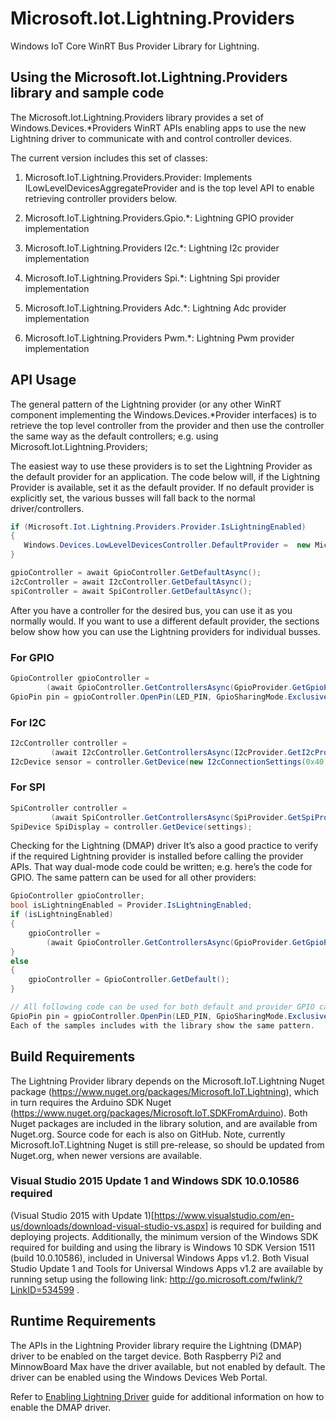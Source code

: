 # Microsoft.Iot.Lightning.Providers
 Windows IoT Core WinRT Bus Provider Library for Lightning. 

## Using the Microsoft.Iot.Lightning.Providers library and sample code
The Microsoft.Iot.Lightning.Providers library provides a set of Windows.Devices.*Providers WinRT APIs enabling apps to use the new Lightning driver to communicate with and control controller devices.

The current version includes this set of classes:

1. Microsoft.IoT.Lightning.Providers.Provider: Implements ILowLevelDevicesAggregateProvider and is the top level API to enable retrieving controller providers below.

1. Microsoft.IoT.Lightning.Providers.Gpio.*: Lightning GPIO provider implementation

1. Microsoft.IoT.Lightning.Providers I2c.*:  Lightning I2c provider implementation

1. Microsoft.IoT.Lightning.Providers Spi.*:  Lightning Spi provider implementation

1. Microsoft.IoT.Lightning.Providers Adc.*:  Lightning Adc provider implementation

1. Microsoft.IoT.Lightning.Providers Pwm.*:  Lightning Pwm provider implementation

## API Usage
The general pattern of the Lightning provider (or any other WinRT component implementing the Windows.Devices.*Provider interfaces) is to retrieve the top level controller from the provider and then use the controller the same way as the default controllers; e.g.
using Microsoft.Iot.Lightning.Providers;

The easiest way to use these providers is to set the Lightning Provider as the default provider for an application. The code below will, if the Lightning Provider is available, set it as the default provider. If no default provider is explicitly set, the various busses will fall back to the normal driver/controllers.
```C#
if (Microsoft.Iot.Lightning.Providers.Provider.IsLightningEnabled)
{
   Windows.Devices.LowLevelDevicesController.DefaultProvider =  new Microsoft.Iot.Lightning.Providers.Provider();
}

gpioController = await GpioController.GetDefaultAsync();
i2cController = await I2cController.GetDefaultAsync();
spiController = await SpiController.GetDefaultAsync();
```

After you have a controller for the desired bus, you can use it as you normally would. If you want to use a different default provider, the sections below show how you can use the Lightning providers for individual busses. 


### For GPIO
```C#
GpioController gpioController = 
        (await GpioController.GetControllersAsync(GpioProvider.GetGpioProvider()))[0];
GpioPin pin = gpioController.OpenPin(LED_PIN, GpioSharingMode.Exclusive);
```

### For I2C
```C#
I2cController controller = 
         (await I2cController.GetControllersAsync(I2cProvider.GetI2cProvider()))[0];
I2cDevice sensor = controller.GetDevice(new I2cConnectionSettings(0x40));
```

### For SPI
```C#
SpiController controller = 
         (await SpiController.GetControllersAsync(SpiProvider.GetSpiProvider()))[0];
SpiDevice SpiDisplay = controller.GetDevice(settings); 
```
Checking for the Lightning (DMAP) driver
It’s also a good practice to verify if the required Lightning provider is installed before calling the provider APIs. That way dual-mode code could be written; e.g. here’s the code for GPIO. The same pattern can be used for all other providers:
```C#
GpioController gpioController;
bool isLightningEnabled = Provider.IsLightningEnabled;
if (isLightningEnabled)
{
    gpioController = 
        (await GpioController.GetControllersAsync(GpioProvider.GetGpioProvider()))[0];
}
else
{
    gpioController = GpioController.GetDefault();
}

// All following code can be used for both default and provider GPIO calls
GpioPin pin = gpioController.OpenPin(LED_PIN, GpioSharingMode.Exclusive);
Each of the samples includes with the library show the same pattern.
```

## Build Requirements
The Lightning Provider library depends on the Microsoft.IoT.Lightning Nuget package (https://www.nuget.org/packages/Microsoft.IoT.Lightning), which in turn requires the Arduino SDK Nuget (https://www.nuget.org/packages/Microsoft.IoT.SDKFromArduino). Both Nuget packages are included in the library solution, and are available from Nuget.org. Source code for each is also on GitHub.
Note, currently Microsoft.IoT.Lightning Nuget is still pre-release, so should be updated from Nuget.org, when newer versions are available.
### Visual Studio 2015 Update 1 and Windows SDK 10.0.10586 required
(Visual Studio 2015 with Update 1)[https://www.visualstudio.com/en-us/downloads/download-visual-studio-vs.aspx] is required for building and deploying projects.
Additionally, the minimum version of the Windows SDK required for building and using the library is Windows 10 SDK Version 1511 (build 10.0.10586), included in Universal Windows Apps v1.2.
Both Visual Studio Update 1 and Tools for Universal Windows Apps v1.2 are available by running setup using the following link: http://go.microsoft.com/fwlink/?LinkID=534599 .


## Runtime Requirements
The APIs in the Lightning Provider library require the Lightning (DMAP) driver to be enabled on the target device. Both Raspberry Pi2 and MinnowBoard Max have the driver available, but not enabled by default. The driver can be enabled using the Windows Devices Web Portal.

Refer to [Enabling Lightning Driver](https://ms-iot.github.io/content/en-US/win10/LightningSetup.htm) guide for additional information on how to enable the DMAP driver.
